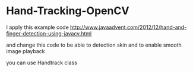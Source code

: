 # Hand-Tracking-OpenCV

I apply this example code
http://www.javaadvent.com/2012/12/hand-and-finger-detection-using-javacv.html

and change this code to be able to detection skin and to enable smooth image playback

you can use Handtrack class
